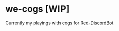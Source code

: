 # we-cogs [WIP]
Currently my playings with cogs for [Red-DiscordBot](https://github.com/Cog-Creators/Red-DiscordBot)

